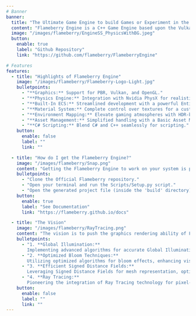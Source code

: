 ```yaml
---
# Banner
banner:
  title: "The Ultimate Game Engine to build Games or Experiment in the World of Graphics."
  content: "Flameberry Engine is a C++ Game Engine based upon the Vulkan Graphics API and is currently under development. The goal is to build a capable fast and efficient 3D game engine which can ship games on platforms like macOS, Windows, and Linux, and maybe Consoles, PlayStations, Android and iOS in the future!"
  image: "/images/flameberry/EngineSS_PhysicsWithBG.jpeg"
  button:
    enable: true
    label: "Github Repository"
    link: "https://github.com/flameberry/FlameberryEngine"

# Features
features:
  - title: "Highlights of Flameberry Engine"
    image: "/images/flameberry/Flameberry-Logo-Light.jpg"
    bulletpoints:
      - "**Graphics:** Support for PBR, Vulkan, and OpenGL."
      - "**Physics Engine:** Integration with Nvidia PhysX for realistic in-game physics."
      - "**Built-In ECS:** Streamlined development with a powerful Entity-Component-System."
      - "**Material System:** Complete control over textures for a customized visual experience."
      - "**Environment Mapping:** Elevate gaming atmospheres with HDR-based Environment Mapping."
      - "**Asset Management:** Simplified handling with a Basic Asset Manager for efficient resource management."
      - "**C# Scripting:** Blend C# and C++ seamlessly for scripting."
    button:
      enable: false
      label: ""
      link: ""

  - title: "How do I get the Flameberry Engine?"
    image: "/images/flameberry/Snap.png"
    content: "Getting the Flameberry Engine to work on your system is pretty easy. Follow the given steps:"
    bulletpoints:
      - "Clone the Official Flameberry repository."
      - "Open your terminal and run the Scripts/Setup.py script."
      - "Open the generated project file (inside the 'build' directory) using an IDE and build it and run it."
    button:
      enable: true
      label: "See Documentation"
      link: "https://flameberry.github.io/docs"

  - title: "The Vision"
    image: "/images/flameberry/RayTracing.png"
    content: "The vision is to push the graphics rendering ability of Flameberry, focusing on precision and realism, trying to reach as close as it can get to the cutting-edge standards, with upcoming features like:"
    bulletpoints:
      - "1. **Global Illumination:**
        Implementing advanced algorithms for accurate Global Illumination, ensuring scenes are authentically lit with global lighting interactions."
      - "2. **Optimized Bloom Techniques:**
        Utilizing optimized algorithms for bloom effects, enhancing visual aesthetics without compromising performance."
      - "3. **Efficient Signed Distance Fields:**
        Leveraging Signed Distance Fields for mesh representation, optimizing rendering pipelines for lifelike object rendering."
      - "4. **Ray Tracing:**
        Pioneering the integration of Ray Tracing technology for pixel-perfect rendering, unlocking new levels of graphical fidelity and realism."
    button:
      enable: false
      label: ""
      link: ""
---
```

